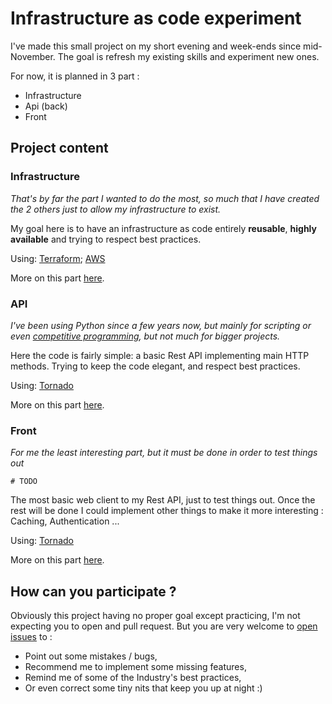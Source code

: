 # Infrastructure as code experiment

I've made this small project on my short evening and week-ends since mid-November. The goal is refresh my existing
skills and experiment new ones.

For now, it is planned in 3 part :
  - Infrastructure
  - Api (back)
  - Front

## Project content
### Infrastructure

_That's by far the part I wanted to do the most, so much that I have created the 2 others just to allow my
infrastructure to exist._

My goal here is to have an infrastructure as code entirely **reusable**, **highly available** and trying to respect
best practices.

Using: [Terraform](https://www.terraform.io/); [AWS](https://aws.amazon.com/)

More on this part [here](infrastructure/).

### API

_I've been using Python since a few years now, but mainly for scripting or even
[competitive programming](http://codingame.com/), but not much for bigger projects._

Here the code is fairly simple: a basic Rest API implementing main HTTP methods. Trying to keep the code elegant,
and respect best practices.

Using: [Tornado](http://www.tornadoweb.org/)

More on this part [here](api/).


### Front

_For me the least interesting part, but it must be done in order to test things out_
```
# TODO
```
The most basic web client to my Rest API, just to test things out. Once the rest will be done I could implement
other things to make it more interesting : Caching, Authentication ...

Using: [Tornado](http://www.tornadoweb.org/)

More on this part [here](front/). 

## How can you participate ?

Obviously this project having no proper goal except practicing, I'm not expecting you to open and pull request.
But you are very welcome to [open issues](issues/new) to :
  - Point out some mistakes / bugs,
  - Recommend me to implement some missing features,
  - Remind me of some of the Industry's best practices,
  - Or even correct some tiny nits that keep you up at night :) 
